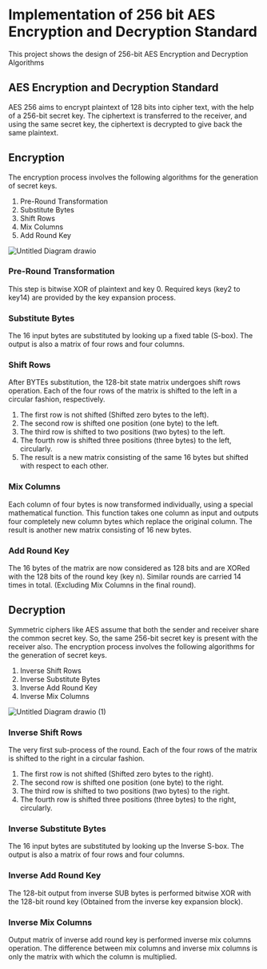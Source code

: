 # Implementation of 256 bit AES Encryption and Decryption Standard
This project shows the design of 256-bit AES Encryption and Decryption Algorithms
## AES Encryption and Decryption Standard
AES 256 aims to encrypt plaintext of 128 bits into cipher text, with the help of a 256-bit secret key. The ciphertext is transferred to the receiver, and using the same secret key, the ciphertext is decrypted to give back the same plaintext.
## Encryption
The encryption process involves the following algorithms for the generation of secret keys.
1) Pre-Round Transformation
2) Substitute Bytes
3) Shift Rows
4) Mix Columns
5) Add Round Key
   
![Untitled Diagram drawio](https://github.com/Manikanta-IITB/Implementation_of_256_bit_AES_Encryption_and_Decryption_Standard/assets/138108630/ff2f24da-3bb7-4d95-99ce-900a73407e41)
### Pre-Round Transformation
This step is bitwise XOR of plaintext and key 0. Required keys (key2 to key14) are provided by the
key expansion process.
### Substitute Bytes
The 16 input bytes are substituted by looking up a fixed table (S-box). The output is also a matrix of four rows and four columns.
### Shift Rows
After BYTEs substitution, the 128-bit state matrix undergoes shift rows operation. Each of the four rows of the matrix is shifted to the left in a circular fashion, respectively.
1) The first row is not shifted (Shifted zero bytes to the left).
2) The second row is shifted one position (one byte) to the left.
3) The third row is shifted to two positions (two bytes) to the left.
4) The fourth row is shifted three positions (three bytes) to the left, circularly.
5) The result is a new matrix consisting of the same 16 bytes but shifted with respect to each other.
### Mix Columns
Each column of four bytes is now transformed individually, using a special mathematical function. This function takes one column as input and outputs four completely new column bytes which replace the original column. The result is another new matrix consisting of 16 new bytes.
### Add Round Key
The 16 bytes of the matrix are now considered as 128 bits and are XORed with the 128 bits of the round key (key n). Similar rounds are carried 14 times in total. (Excluding Mix Columns in the final round).
## Decryption
Symmetric ciphers like AES assume that both the sender and receiver share the common secret key. So, the same 256-bit secret key is present with the receiver also. The encryption process involves the following algorithms for the generation of secret keys.
1) Inverse Shift Rows
2) Inverse Substitute Bytes
3) Inverse Add Round Key
4) Inverse Mix Columns

![Untitled Diagram drawio (1)](https://github.com/Manikanta-IITB/Implementation_of_256_bit_AES_Encryption_and_Decryption_Standard/assets/138108630/463564e0-fa68-40ba-b0e0-4f8e999164b1)
### Inverse Shift Rows
The very first sub-process of the round. Each of the four rows of the matrix is shifted to the right in a circular fashion.
1) The first row is not shifted (Shifted zero bytes to the right).
2) The second row is shifted one position (one byte) to the right.
3) The third row is shifted to two positions (two bytes) to the right.
4) The fourth row is shifted three positions (three bytes) to the right, circularly.
### Inverse Substitute Bytes
The 16 input bytes are substituted by looking up the Inverse S-box. The output is also a matrix of
four rows and four columns.
### Inverse Add Round Key
The 128-bit output from inverse SUB bytes is performed bitwise XOR with the 128-bit round key (Obtained from the inverse key expansion block).
### Inverse Mix Columns
Output matrix of inverse add round key is performed inverse mix columns operation. The difference between mix columns and inverse mix columns is only the matrix with which the column is multiplied.
